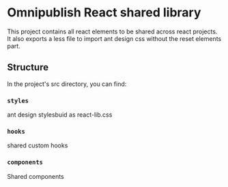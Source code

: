 # Omnipublish React shared library
This project contains all react elements to be shared across react projects. It also exports a less file to import ant design css without the reset elements part.
## Structure

In the project's src directory, you can find:

### `styles`

ant design stylesbuid as react-lib.css

### `hooks`
shared custom hooks

### `components`

Shared components

